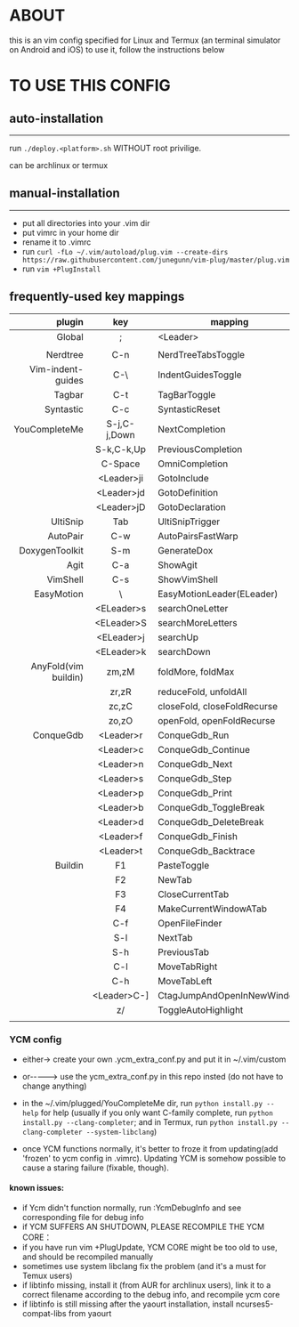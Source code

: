 # ABOUT

this is an vim config specified for Linux and Termux (an terminal simulator on Android and iOS)
to use it, follow the instructions below

# TO USE THIS CONFIG

## auto-installation

---

run `./deploy.<platform>.sh` WITHOUT root privilige.

<platform> can be archlinux or termux

## manual-installation

---

* put all directories into your .vim dir
* put vimrc in your home dir
* rename it to .vimrc
* run `curl -fLo ~/.vim/autoload/plug.vim --create-dirs https://raw.githubusercontent.com/junegunn/vim-plug/master/plug.vim`
* run `vim +PlugInstall`

## frequently-used key mappings
|plugin                |key             |mapping                     |
|---------------------:|:--------------:|----------------------------|
|Global                |;               |\<Leader\>                  |
|                      |                |                            |
|Nerdtree              |C-n             |NerdTreeTabsToggle          |
|Vim-indent-guides     |C-\\            |IndentGuidesToggle          |
|Tagbar                |C-t             |TagBarToggle                |
|Syntastic             |C-c             |SyntasticReset              |
|YouCompleteMe         |S-j,C-j,Down    |NextCompletion              |
|                      |S-k,C-k,Up      |PreviousCompletion          |
|                      |C-Space         |OmniCompletion              |
|                      |\<Leader\>ji    |GotoInclude                 |
|                      |\<Leader\>jd    |GotoDefinition              |
|                      |\<Leader\>jD    |GotoDeclaration             |
|UltiSnip              |Tab             |UltiSnipTrigger             |
|AutoPair              |C-w             |AutoPairsFastWarp           |
|DoxygenToolkit        |S-m             |GenerateDox                 |
|Agit                  |C-a             |ShowAgit                    |
|VimShell              |C-s             |ShowVimShell                |
|EasyMotion            |\\              |EasyMotionLeader(ELeader)   |
|                      |\<ELeader\>s    |searchOneLetter             |
|                      |\<ELeader\>S    |searchMoreLetters           |
|                      |\<ELeader\>j    |searchUp                    |
|                      |\<ELeader\>k    |searchDown                  |
|AnyFold(vim buildin)  |zm,zM           |foldMore, foldMax           |
|                      |zr,zR           |reduceFold, unfoldAll       |
|                      |zc,zC           |closeFold, closeFoldRecurse |
|                      |zo,zO           |openFold, openFoldRecurse   |
|ConqueGdb             |\<Leader\>r     |ConqueGdb\_Run              |
|                      |\<Leader\>c     |ConqueGdb\_Continue         |
|                      |\<Leader\>n     |ConqueGdb\_Next             |
|                      |\<Leader\>s     |ConqueGdb\_Step             |
|                      |\<Leader\>p     |ConqueGdb\_Print            |
|                      |\<Leader\>b     |ConqueGdb\_ToggleBreak      |
|                      |\<Leader\>d     |ConqueGdb\_DeleteBreak      |
|                      |\<Leader\>f     |ConqueGdb\_Finish           |
|                      |\<Leader\>t     |ConqueGdb\_Backtrace        |
|Buildin               |F1              |PasteToggle                 |
|                      |F2              |NewTab                      |
|                      |F3              |CloseCurrentTab             |
|                      |F4              |MakeCurrentWindowATab       |
|                      |C-f             |OpenFileFinder              |
|                      |S-l             |NextTab                     |
|                      |S-h             |PreviousTab                 |
|                      |C-l             |MoveTabRight                |
|                      |C-h             |MoveTabLeft                 |
|                      |\<Leader\>C-]   |CtagJumpAndOpenInNewWindow  |
|                      |z/              |ToggleAutoHighlight         |
|                      |                |                            |

### YCM config

* either-> create your own .ycm\_extra\_conf.py and put it in ~/.vim/custom
* or-----> use the ycm\_extra\_conf.py in this repo insted (do not have to change anything)

* in the ~/.vim/plugged/YouCompleteMe dir, run `python install.py --help` for help (usually if you only want C-family complete, run `python install.py --clang-completer`; and in Termux, run `python install.py --clang-completer --system-libclang`)

* once YCM functions normally, it's better to froze it from updating(add 'frozen' to ycm config in .vimrc). Updating YCM is somehow possible to cause a staring failure (fixable, though).

#### known issues:
* if Ycm didn't function normally, run :YcmDebugInfo and see corresponding file for debug info
* if YCM SUFFERS AN SHUTDOWN, PLEASE RECOMPILE THE YCM CORE：
* if you have run vim +PlugUpdate, YCM CORE might be too old to use, and should be recompiled manually
* sometimes use system libclang fix the problem (and it's a must for Temux users)
* if libtinfo missing, install it (from AUR for archlinux users), link it to a correct filename according to the debug info, and recompile ycm core
* if libtinfo is still missing after the yaourt installation, install ncurses5-compat-libs from yaourt
